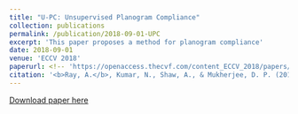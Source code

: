 ```yaml
---
title: "U-PC: Unsupervised Planogram Compliance"
collection: publications
permalink: /publication/2018-09-01-UPC
excerpt: 'This paper proposes a method for planogram compliance'
date: 2018-09-01
venue: 'ECCV 2018'
paperurl: <!-- 'https://openaccess.thecvf.com/content_ECCV_2018/papers/Archan_Ray_U-PC_Unsupervised_Planogram_ECCV_2018_paper.pdf' -->
citation: '<b>Ray, A.</b>, Kumar, N., Shaw, A., & Mukherjee, D. P. (2018). &quot;U-PC: Unsupervised Planogram Compliance.&quot; <i>In European Conference on Computer Vision (pp. 598-613). Springer, Cham</i>. 1(3).'
---
```


[Download paper here](https://openaccess.thecvf.com/content_ECCV_2018/papers/Archan_Ray_U-PC_Unsupervised_Planogram_ECCV_2018_paper.pdf)

<!-- <a href='http://academicpages.github.io/files/paper3.pdf'>Download paper here</a> -->

<!-- This paper is about the number 3. The number 4 is left for future work. -->

<!-- Recommended citation: Your Name, You. (2015). "Paper Title Number 3." <i>Journal 1</i>. 1(3). -->